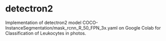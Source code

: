 # detectron2
Implementation of detectron2 model COCO-InstanceSegmentation/mask_rcnn_R_50_FPN_3x.yaml on Google Colab for Classification of Leukocytes in photos.
